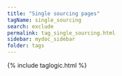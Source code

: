 ```yaml
---
title: "Single sourcing pages"
tagName: single_sourcing
search: exclude
permalink: tag_single_sourcing.html
sidebar: mydoc_sidebar
folder: tags
---
```

{% include taglogic.html %}


